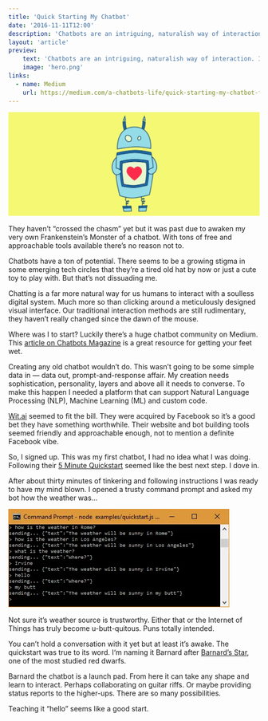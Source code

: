 ```yaml
---
title: 'Quick Starting My Chatbot'
date: '2016-11-11T12:00'
description: 'Chatbots are an intriguing, naturalish way of interaction. It was past time I built one.'
layout: 'article'
preview:
    text: 'Chatbots are an intriguing, naturalish way of interaction. It was past time I built one.'
    image: 'hero.png'
links:
  - name: Medium
    url: https://medium.com/a-chatbots-life/quick-starting-my-chatbot-f35e12788669
---
```


![](./hero.png)

They haven’t “crossed the chasm” yet but it was past due to awaken my very own Frankenstein’s Monster of a chatbot. With tons of free and approachable tools available there’s no reason not to.

Chatbots have a ton of potential. There seems to be a growing stigma in some emerging tech circles that they’re a tired old hat by now or just a cute toy to play with. But that’s not dissuading me.

Chatting is a far more natural way for us humans to interact with a soulless digital system. Much more so than clicking around a meticulously designed visual interface. Our traditional interaction methods are still rudimentary, they haven’t really changed since the dawn of the mouse.

Where was I to start? Luckily there’s a huge chatbot community on Medium. This [article on Chatbots Magazine](https://chatbotsmagazine.com/the-complete-beginner-s-guide-to-chatbots-8280b7b906ca#.bny2xvgxq) is a great resource for getting your feet wet.

Creating any old chatbot wouldn’t do. This wasn’t going to be some simple data in — data out, prompt-and-response affair. My creation needs sophistication, personality, layers and above all it needs to converse. To make this happen I needed a platform that can support Natural Language Processing (NLP), Machine Learning (ML) and custom code.

[Wit.ai](https://wit.ai/) seemed to fit the bill. They were acquired by Facebook so it’s a good bet they have something worthwhile. Their website and bot building tools seemed friendly and approachable enough, not to mention a definite Facebook vibe.

So, I signed up. This was my first chatbot, I had no idea what I was doing. Following their [5 Minute Quickstart](https://wit.ai/docs/quickstart) seemed like the best next step. I dove in.

After about thirty minutes of tinkering and following instructions I was ready to have my mind blown. I opened a trusty command prompt and asked my bot how the weather was…

![](./one.png "Humor must be hereditary")

Not sure it’s weather source is trustworthy. Either that or the Internet of Things has truly become u-butt-quitous. Puns totally intended.

You can’t hold a conversation with it yet but at least it’s awake. The quickstart was true to its word. I‘m naming it Barnard after [Barnard’s Star](https://en.wikipedia.org/wiki/Barnard%27s_Star), one of the most studied red dwarfs.

Barnard the chatbot is a launch pad. From here it can take any shape and learn to interact. Perhaps collaborating on guitar riffs. Or maybe providing status reports to the higher-ups. There are so many possibilities.

Teaching it “hello” seems like a good start.
